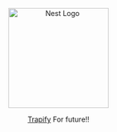 <p align="center">
  <a href="http://nestjs.com/" target="blank"><img src="https://play-lh.googleusercontent.com/f_Tvd1TwN4cypywYY2m-muvrzskLeCwOPBdW38lZzIN_eU86ByShaqRNUGBu2TyXVPA" width="200" alt="Nest Logo" /></a>
</p>

  <p align="center" style="border-radius: 50%;"><a href="https://softbank.jp" target="_blank">Trapify</a> For future!!</p>
    <p align="center">
</p>
  <!--[![Backers on Open Collective](https://opencollective.com/nest/backers/badge.svg)](https://opencollective.com/nest#backer)
  [![Sponsors on Open Collective](https://opencollective.com/nest/sponsors/badge.svg)](https://opencollective.com/nest#sponsor)-->



